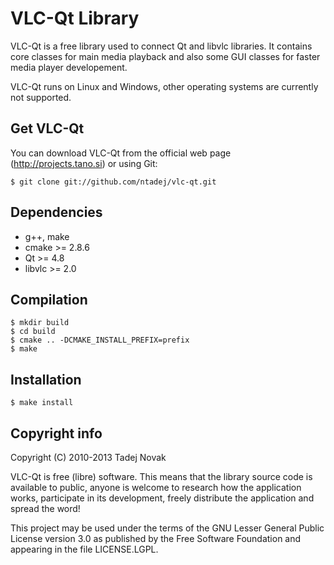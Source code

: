 VLC-Qt Library
====================================
VLC-Qt is a free library used to connect Qt and libvlc libraries.
It contains core classes for main media playback and also some GUI
classes for faster media player developement.

VLC-Qt runs on Linux and Windows,
other operating systems are currently not supported.


Get VLC-Qt
----------
You can download VLC-Qt from the official web page
(http://projects.tano.si) or using Git:

    $ git clone git://github.com/ntadej/vlc-qt.git


Dependencies
------------
- g++, make
- cmake >= 2.8.6
- Qt >= 4.8
- libvlc >= 2.0


Compilation
-----------
    $ mkdir build
    $ cd build
    $ cmake .. -DCMAKE_INSTALL_PREFIX=prefix
    $ make


Installation
------------
    $ make install


Copyright info
--------------
Copyright (C) 2010-2013 Tadej Novak

VLC-Qt is free (libre) software. This means that the library
source code is available to public, anyone is welcome to research
how the application works, participate in its development, freely
distribute the application and spread the word!

This project may be used under the terms of the
GNU Lesser General Public License version 3.0 as published by the
Free Software Foundation and appearing in the file LICENSE.LGPL.
